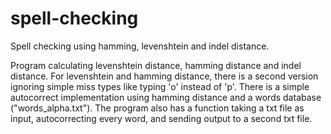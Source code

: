 # spell-checking
Spell checking using hamming, levenshtein and indel distance.

Program calculating levenshtein distance, hamming distance and indel distance. For levenshtein and hamming distance, there is a second version ignoring simple miss types like typing 'o' instead of 'p'.  There is a simple autocorrect implementation using hamming distance and a words database ("words_alpha.txt"). The program also has a function taking a txt file as input, autocorrecting every word, and sending output to a second txt file.
